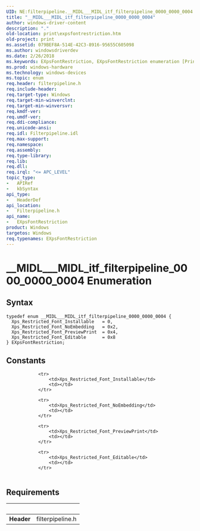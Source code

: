 ```yaml
---
UID: NE:filterpipeline.__MIDL___MIDL_itf_filterpipeline_0000_0000_0004
title: "__MIDL___MIDL_itf_filterpipeline_0000_0000_0004"
author: windows-driver-content
description: "."
old-location: print\expsfontrestriction.htm
old-project: print
ms.assetid: 079BEF8A-514E-42C3-8916-95655C605098
ms.author: windowsdriverdev
ms.date: 2/26/2018
ms.keywords: EXpsFontRestriction, EXpsFontRestriction enumeration [Print Devices], Xps_Restricted_Font_Editable, Xps_Restricted_Font_Installable, Xps_Restricted_Font_NoEmbedding, Xps_Restricted_Font_PreviewPrint, __MIDL___MIDL_itf_filterpipeline_0000_0000_0004, filterpipeline/EXpsFontRestriction, filterpipeline/Xps_Restricted_Font_Editable, filterpipeline/Xps_Restricted_Font_Installable, filterpipeline/Xps_Restricted_Font_NoEmbedding, filterpipeline/Xps_Restricted_Font_PreviewPrint, print.expsfontrestriction
ms.prod: windows-hardware
ms.technology: windows-devices
ms.topic: enum
req.header: filterpipeline.h
req.include-header: 
req.target-type: Windows
req.target-min-winverclnt: 
req.target-min-winversvr: 
req.kmdf-ver: 
req.umdf-ver: 
req.ddi-compliance: 
req.unicode-ansi: 
req.idl: Filterpipeline.idl
req.max-support: 
req.namespace: 
req.assembly: 
req.type-library: 
req.lib: 
req.dll: 
req.irql: "<= APC_LEVEL"
topic_type:
-	APIRef
-	kbSyntax
api_type:
-	HeaderDef
api_location:
-	Filterpipeline.h
api_name:
-	EXpsFontRestriction
product: Windows
targetos: Windows
req.typenames: EXpsFontRestriction
---
```


# __MIDL___MIDL_itf_filterpipeline_0000_0000_0004 Enumeration


## Syntax
````
typedef enum __MIDL___MIDL_itf_filterpipeline_0000_0000_0004 { 
  Xps_Restricted_Font_Installable   = 0,
  Xps_Restricted_Font_NoEmbedding   = 0x2,
  Xps_Restricted_Font_PreviewPrint  = 0x4,
  Xps_Restricted_Font_Editable      = 0x8
} EXpsFontRestriction;
````

## Constants

<table>
            
                <tr>
                    <td>Xps_Restricted_Font_Installable</td>
                    <td></td>
                </tr>
            
                <tr>
                    <td>Xps_Restricted_Font_NoEmbedding</td>
                    <td></td>
                </tr>
            
                <tr>
                    <td>Xps_Restricted_Font_PreviewPrint</td>
                    <td></td>
                </tr>
            
                <tr>
                    <td>Xps_Restricted_Font_Editable</td>
                    <td></td>
                </tr>
</table>


## Requirements
| &nbsp; | &nbsp; |
| ---- |:---- |
| **Header** | filterpipeline.h |